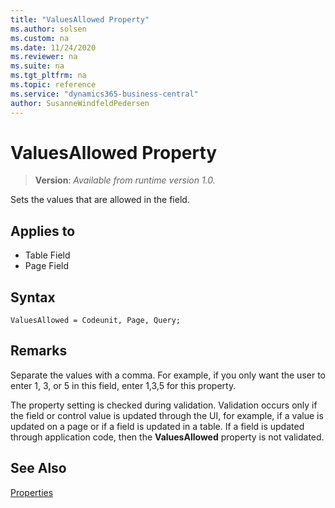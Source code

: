 ```yaml
---
title: "ValuesAllowed Property"
ms.author: solsen
ms.custom: na
ms.date: 11/24/2020
ms.reviewer: na
ms.suite: na
ms.tgt_pltfrm: na
ms.topic: reference
ms.service: "dynamics365-business-central"
author: SusanneWindfeldPedersen
---
```

[//]: # (START>DO_NOT_EDIT)
[//]: # (IMPORTANT:Do not edit any of the content between here and the END>DO_NOT_EDIT.)
[//]: # (Any modifications should be made in the .xml files in the ModernDev repo.)
# ValuesAllowed Property
> **Version**: _Available from runtime version 1.0._

Sets the values that are allowed in the field.

## Applies to
-   Table Field
-   Page Field


[//]: # (IMPORTANT: END>DO_NOT_EDIT)


## Syntax

```AL
ValuesAllowed = Codeunit, Page, Query;
```
  
## Remarks

Separate the values with a comma. For example, if you only want the user to enter 1, 3, or 5 in this field, enter 1,3,5 for this property.  
  
The property setting is checked during validation. Validation occurs only if the field or control value is updated through the UI, for example, if a value is updated on a page or if a field is updated in a table. If a field is updated through application code, then the **ValuesAllowed** property is not validated.  
  
## See Also  

[Properties](devenv-properties.md)